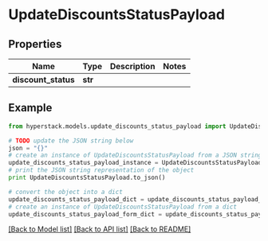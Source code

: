 # UpdateDiscountsStatusPayload


## Properties

Name | Type | Description | Notes
------------ | ------------- | ------------- | -------------
**discount_status** | **str** |  | 

## Example

```python
from hyperstack.models.update_discounts_status_payload import UpdateDiscountsStatusPayload

# TODO update the JSON string below
json = "{}"
# create an instance of UpdateDiscountsStatusPayload from a JSON string
update_discounts_status_payload_instance = UpdateDiscountsStatusPayload.from_json(json)
# print the JSON string representation of the object
print UpdateDiscountsStatusPayload.to_json()

# convert the object into a dict
update_discounts_status_payload_dict = update_discounts_status_payload_instance.to_dict()
# create an instance of UpdateDiscountsStatusPayload from a dict
update_discounts_status_payload_form_dict = update_discounts_status_payload.from_dict(update_discounts_status_payload_dict)
```
[[Back to Model list]](../README.md#documentation-for-models) [[Back to API list]](../README.md#documentation-for-api-endpoints) [[Back to README]](../README.md)



